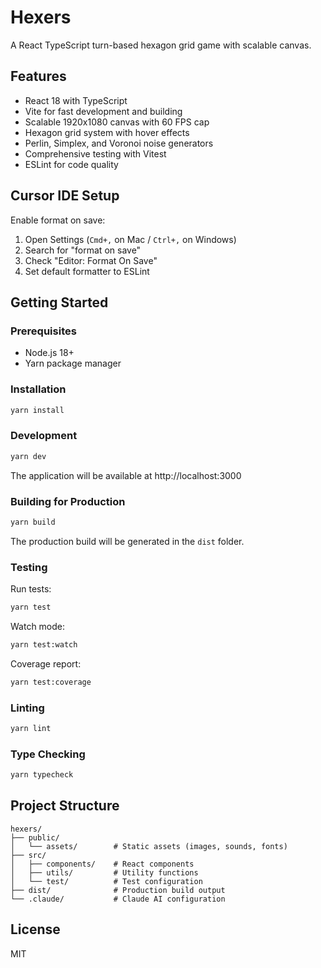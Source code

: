 # Hexers

A React TypeScript turn-based hexagon grid game with scalable canvas.

## Features

- React 18 with TypeScript
- Vite for fast development and building
- Scalable 1920x1080 canvas with 60 FPS cap
- Hexagon grid system with hover effects
- Perlin, Simplex, and Voronoi noise generators
- Comprehensive testing with Vitest
- ESLint for code quality

## Cursor IDE Setup

Enable format on save:
1. Open Settings (`Cmd+,` on Mac / `Ctrl+,` on Windows)
2. Search for "format on save"
3. Check "Editor: Format On Save"
4. Set default formatter to ESLint

## Getting Started

### Prerequisites

- Node.js 18+ 
- Yarn package manager

### Installation

```bash
yarn install
```

### Development

```bash
yarn dev
```

The application will be available at http://localhost:3000

### Building for Production

```bash
yarn build
```

The production build will be generated in the `dist` folder.

### Testing

Run tests:
```bash
yarn test
```

Watch mode:
```bash
yarn test:watch
```

Coverage report:
```bash
yarn test:coverage
```

### Linting

```bash
yarn lint
```

### Type Checking

```bash
yarn typecheck
```

## Project Structure

```
hexers/
├── public/
│   └── assets/        # Static assets (images, sounds, fonts)
├── src/
│   ├── components/    # React components
│   ├── utils/         # Utility functions
│   └── test/          # Test configuration
├── dist/              # Production build output
└── .claude/           # Claude AI configuration
```

## License

MIT